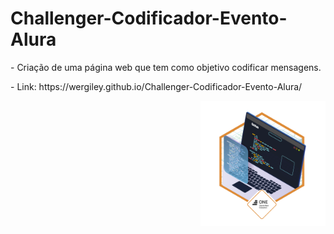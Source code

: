 # Challenger-Codificador-Evento-Alura
<div>
  <p>- Criação de uma página web que tem como objetivo codificar mensagens.</p>
<p>- Link: https://wergiley.github.io/Challenger-Codificador-Evento-Alura/</P>
<img src="images/cms_files_10224_1671211139Prancheta_3.png" align="right" width="200px">
</div>
